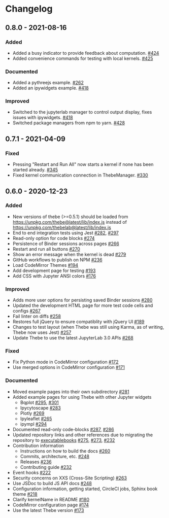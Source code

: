 #  Changelog

## 0.8.0 - 2021-08-16

### Added

- Added a busy indicator to provide feedback about computation.
  [#424](https://github.com/executablebooks/thebe/pull/424)
- Added convenience commands for testing with local kernels.
  [#425](https://github.com/executablebooks/thebe/pull/425)

### Documented

- Added a pythreejs example.
  [#262](https://github.com/executablebooks/thebe/pull/262)
- Added an ipywidgets example.
  [#418](https://github.com/executablebooks/thebe/pull/418)

### Improved

- Switched to the jupyterlab manager to control output display, fixes issues
  with ipywidgets. [#418](https://github.com/executablebooks/thebe/pull/418)
- Switched package managers from npm to yarn.
  [#428](https://github.com/executablebooks/thebe/pull/428)

## 0.7.1 - 2021-04-09

### Fixed

- Pressing "Restart and Run All" now starts a kernel if none has been started
  already. [#345](https://github.com/executablebooks/thebe/pull/345)
- Fixed kernel communication connection in ThebeManager.
  [#330](https://github.com/executablebooks/thebe/pull/330)

## 0.6.0 - 2020-12-23

### Added
- New versions of thebe (>=0.5.1) should be loaded from
  https://unpkg.com/thebe@latest/lib/index.js instead of
  https://unpkg.com/thebelab@latest/lib/index.js
- End to end integration tests using Jest [#282](https://github.com/executablebooks/thebe/pull/282), [#297](https://github.com/executablebooks/thebe/pull/297)
- Read-only option for code blocks [#274](https://github.com/executablebooks/thebe/pull/274)
- Persistence of Binder sessions across pages [#266](https://github.com/executablebooks/thebe/pull/266)
- Restart and run all buttons [#270](https://github.com/executablebooks/thebe/pull/270)
- Show an error message when the kernel is dead [#279](https://github.com/executablebooks/thebe/pull/279)
- GitHub workflows to publish on NPM [#236](https://github.com/executablebooks/thebe/pull/236)
- Load CodeMirror Themes [#194](https://github.com/executablebooks/thebe/pull/194)
- Add development page for testing [#193](https://github.com/executablebooks/thebe/pull/193)
- Add CSS with Jupyter ANSI colors [#176](https://github.com/executablebooks/thebe/pull/176)

### Improved
- Adds more user options for persisting saved Binder sessions [#280](https://github.com/executablebooks/thebe/pull/280)
- Updated the development HTML page for more test code cells and configs [#267](https://github.com/executablebooks/thebe/pull/267)
- Fail linter on diffs [#258](https://github.com/executablebooks/thebe/pull/258)
- Restores full jQuery to ensure compatiblity with jQuery UI [#189](https://github.com/executablebooks/thebe/pull/189)
- Changes to test layout (when Thebe was still using Karma, as of writing, Thebe now uses Jest) [#257](https://github.com/executablebooks/thebe/pull/257)
- Update Thebe to use the latest JupyterLab 3.0 APIs [#268](https://github.com/executablebooks/thebe/pull/268)

### Fixed
- Fix Python mode in CodeMirror configuration [#172](https://github.com/executablebooks/thebe/pull/172)
- Use merged options in CodeMirror configuration [#171](https://github.com/executablebooks/thebe/pull/171)

### Documented
- Moved example pages into their own subdirectory [#281](https://github.com/executablebooks/thebe/pull/281)
- Added example pages for using Thebe with other Jupyter widgets
  - Bqplot [#295](https://github.com/executablebooks/thebe/pull/295), [#301](https://github.com/executablebooks/thebe/pull/301)
  - Ipycytoscape [#283](https://github.com/executablebooks/thebe/pull/283)
  - Plotly [#269](https://github.com/executablebooks/thebe/pull/269)
  - Ipyleaflet [#265](https://github.com/executablebooks/thebe/pull/265)
  - ipympl [#294](https://github.com/executablebooks/thebe/pull/294)
- Documented read-only code-blocks [#287](https://github.com/executablebooks/thebe/pull/287), [#286](https://github.com/executablebooks/thebe/pull/286)
- Updated repository links and other references due to migrating the repository to [executablebooks](https://github.com/executablebooks) [#275](https://github.com/executablebooks/thebe/pull/275), [#273](https://github.com/executablebooks/thebe/pull/273), [#232](https://github.com/executablebooks/thebe/pull/232)
- Contribution information
  - Instructions on how to build the docs [#260](https://github.com/executablebooks/thebe/pull/260)
  - Commits, architecture, etc. [#248](https://github.com/executablebooks/thebe/pull/248)
  - Releases [#236](https://github.com/executablebooks/thebe/pull/236)
  - Contributing guide [#232](https://github.com/executablebooks/thebe/pull/232)
- Event hooks [#222](https://github.com/executablebooks/thebe/pull/222)
- Security concerns on XXS (Cross-Site Scripting) [#263](https://github.com/executablebooks/thebe/pull/264)
- Use JSDoc to build JS API docs [#248](https://github.com/executablebooks/thebe/pull/248)
- Configuration information, getting started, CircleCI jobs, Sphinx book theme [#218](https://github.com/executablebooks/thebe/pull/218)
- Clarify kernelName in README [#180](https://github.com/executablebooks/thebe/pull/180)
- CodeMirror configuration page [#174](https://github.com/executablebooks/thebe/pull/174/files)
- Use the latest Thebe version [#173](https://github.com/executablebooks/thebe/pull/173)
